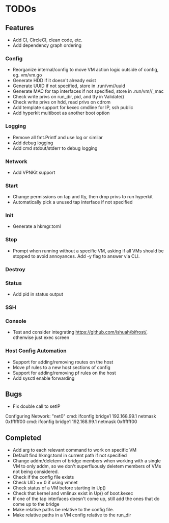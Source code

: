 # TODOs

## Features

- Add CI, CircleCI, clean code, etc.
- Add dependency graph ordering

### Config

- Reorganize internal/config to move VM action logic outside of config, eg. vm/vm.go
- Generate HDD if it doesn't already exist
- Generate UUID if not specified, store in .run/vm/<name>/uuid
- Generate MAC for tap interfaces if not specified, store in .run/vm/<name>/<net>_mac
- Check write privs on run_dir, pid, and tty in Validate()
- Check write privs on hdd, read privs on cdrom
- Add template support for kexec cmdline for IP, ssh public
- Add hyperkit multiboot as another boot option

### Logging

- Remove all fmt.Printf and use log or similar
- Add debug logging
- Add cmd stdout/stderr to debug logging

### Network

- Add VPNKit support

### Start

- Change permissions on tap and tty, then drop privs to run hyperkit
- Automatically pick a unused tap interface if not specified

### Init

- Generate a hkmgr.toml

### Stop

- Prompt when running without a specific VM, asking if all VMs should be stopped to avoid annoyances. Add -y flag to answer via CLI.

### Destroy

### Status

- Add pid in status output

### SSH

### Console

- Test and consider integrating https://github.com/ishuah/bifrost/, otherwise just exec screen

### Host Config Automation

- Support for adding/removing routes on the host
- Move pf rules to a new host sections of config
- Support for adding/removing pf rules on the host
- Add sysctl enable forwarding

## Bugs

- Fix double call to setIP

Configuring Network: "net0"
cmd: ifconfig bridge1 192.168.99.1 netmask 0xffffff00
cmd: ifconfig bridge1 192.168.99.1 netmask 0xffffff00


## Completed

- Add arg to each relevant command to work on specific VM
- Default find hkmgr.toml in current path if not specified
- Change addm/deletem of bridge members when working with a single VM to only addm, so we don't superfluously deletem members of VMs not being considered.
- Check if the config file exists
- Check UID == 0 if using vmnet
- Check status of a VM before starting in Up()
- Check that kernel and vmlinux exist in Up() of boot.kexec
- If one of the tap interfaces doesn't come up, still add the ones that do come up to the bridge
- Make relative paths be relative to the config file.
- Make relative paths in a VM config relative to the run_dir
